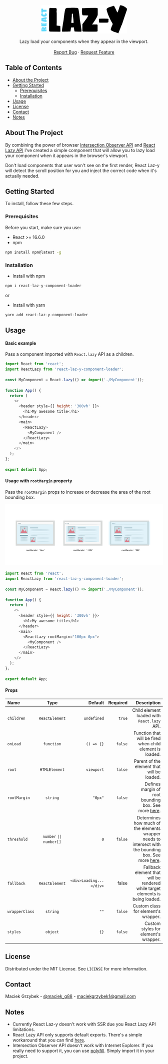 <!-- PROJECT LOGO -->
<br />
<p align="center">
  <a href="https://github.com/maciekgrzybek/react-laz-y">
    <img src="/src/img/react-laz-y-logo.svg" alt="Logo" width="275" height="90">
  </a>
  <p align="center">
    Lazy load your components when they appear in the viewport.
    <br />
    <br />
    <a href="https://github.com/maciekgrzybek/react-laz-y/issues">Report Bug</a>
    ·
    <a href="https://github.com/maciekgrzybek/react-laz-y/issues">Request Feature</a>
  </p>
</p>

<!-- TABLE OF CONTENTS -->

## Table of Contents

- [About the Project](#about-the-project)
- [Getting Started](#getting-started)
  - [Prerequisites](#prerequisites)
  - [Installation](#installation)
- [Usage](#usage)
- [License](#license)
- [Contact](#contact)
- [Notes](#notes)

<!-- ABOUT THE PROJECT -->

## About The Project


By combining the power of browser [Intersection Observer API](https://developer.mozilla.org/en-US/docs/Web/API/Intersection_Observer_API) and [React Lazy API](https://reactjs.org/docs/code-splitting.html#reactlazy)
I've created a simple component that will allow you to lazy load your component when it appears in the browser's viewport. 

Don't load components that user won't see on the first render, React Laz-y will detect the scroll position for you and inject the correct code when it's actually needed.

<!-- GETTING STARTED -->

## Getting Started

To install, follow these few steps.

### Prerequisites

Before you start, make sure you use:
- React >= 16.6.0
- npm

```sh
npm install npm@latest -g
```

### Installation

* Install with npm
```sh
npm i react-laz-y-component-loader
```
or
* Install with yarn
```sh
yarn add react-laz-y-component-loader
```

<!-- USAGE EXAMPLES -->

## Usage

#### Basic example

Pass a component imported with `React.lazy` API as a children.

```js
import React from 'react';
import ReactLazy from 'react-laz-y-component-loader';

const MyComponent = React.lazy(() => import('./MyComponent'));

function App() {
  return (
    <>
      <header style={{ height: '300vh' }}>
        <h1>My awesome title</h1>
      </header>
      <main>
        <ReactLazy>
          <MyComponent />
        </ReactLazy>
      </main>
    </>
  );
};

export default App;
```

#### Usage with `rootMargin` property

Pass the `rootMargin` props to increase or decrease the area of the root bounding box.

![rootMargin props](/src/img/rootMargin.jpg)

```js
import React from 'react';
import ReactLazy from 'react-laz-y-component-loader';

const MyComponent = React.lazy(() => import('./MyComponent'));

function App() {
  return (
    <>
      <header style={{ height: '300vh' }}>
        <h1>My awesome title</h1>
      </header>
      <main>
        <ReactLazy rootMargin="100px 0px">
          <MyComponent />
        </ReactLazy>
      </main>
    </>
  );
};

export default App;
```

#### Props

| Name        | Type           | Default  | Required |  Description |
|:------- |:-------------:| -----:|-----:| -----:|
| `children`     | `ReactElement` | `undefined` | `true` | Child element loaded with `React.lazy` API. |
| `onLoad`     | `function`      |   `() => {}` | `false` | Function that will be fired when child element is loaded. |
| `root` | `HTMLElement`      | `viewport` | `false` | Parent of the element that will be loaded. |
| `rootMargin` | `string`      | `"0px"` | `false` | Defines margin of root bounding box. See more [here](). |
| `threshold` | `number` <code>&#124;&#124;</code> `number[]`   | `0` | `false` | Determines how much of the elements wrapper needs to intersect with the bounding box. See more [here]().|
| `fallback` | `ReactElement`   | `<div>Loading...</div>` | false | Fallback element that will be rendered while target elements is being loaded. |
| `wrapperClass` | `string`   | `""` | `false` | Custom class for element's wrapper. |
| `styles` | `object`   | `{}` | `false` | Custom styles for element's wrapper. |

<!-- LICENSE -->

## License

Distributed under the MIT License. See `LICENSE` for more information.

<!-- CONTACT -->

## Contact

Maciek Grzybek - [@maciek_g88](https://twitter.com/maciek_g88) - maciekgrzybek1@gmail.com

<!-- Notes -->

## Notes

* Currently React Laz-y doesn't work with SSR due you React Lazy API limitations.
* React Lazy API only supports default exports. There's a simple workaround that you can find [here](https://reactjs.org/docs/code-splitting.html#named-exports).
* Intersection Observer API doesn't work with Internet Explorer. If you really need to support it, you can use [polyfill](https://github.com/w3c/IntersectionObserver/tree/master/polyfill). Simply import it in your project.
